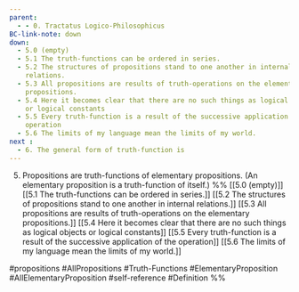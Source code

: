 ```yaml
---
parent:
  - - 0. Tractatus Logico-Philosophicus
BC-link-note: down
down:
  - 5.0 (empty)
  - 5.1 The truth-functions can be ordered in series.
  - 5.2 The structures of propositions stand to one another in internal
    relations.
  - 5.3 All propositions are results of truth-operations on the elementary
    propositions.
  - 5.4 Here it becomes clear that there are no such things as logical objects
    or logical constants
  - 5.5 Every truth-function is a result of the successive application of the
    operation
  - 5.6 The limits of my language mean the limits of my world.
next : 
  - 6. The general form of truth-function is
---
```

5. Propositions are truth-functions of elementary propositions. 
(An elementary proposition is a truth-function of itself.)
%%
[[5.0 (empty)]]
[[5.1 The truth-functions can be ordered in series.]]
[[5.2 The structures of propositions stand to one another in internal relations.]]
[[5.3 All propositions are results of truth-operations on the elementary propositions.]]
[[5.4 Here it becomes clear that there are no such things as logical objects or logical constants]]
[[5.5 Every truth-function is a result of the successive application of the operation]]
[[5.6 The limits of my language mean the limits of my world.]]

#propositions #AllPropositions #Truth-Functions #ElementaryProposition #AllElementaryProposition #self-reference #Definition %%